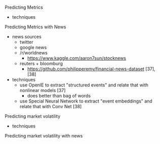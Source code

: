 Predicting Metrics
- techniques

Predicting Metrics with News
- news sources
    - twitter
    - google news
    - /r/worldnews
        - https://www.kaggle.com/aaron7sun/stocknews
    - reuters + bloomburg
        - https://github.com/philipperemy/financial-news-dataset [37], [38]
- techniques
    - use OpenIE to extract "structured events" and relate that with nonlinear models [37]
        - does better than bag of words
    - use Special Neural Network to extract "event embeddings" and relate that with Conv Net [38]

Predicting market volatility
- techniques

Predicting market volatility with news
